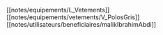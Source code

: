 [[notes/equipements/L_Vetements]] [[notes/equipements/vetements/V_PolosGris]] [[notes/utilisateurs/beneficiaires/malikIbrahimAbdi]]